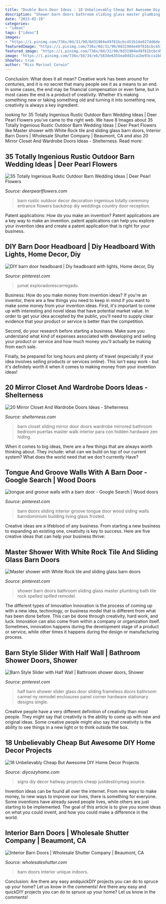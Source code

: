 ```yaml
---
title: "Double Barn Door Ideas : 18 Unbelievably Cheap But Awesome Diy Home Decor Projects"
description: "Shower barn doors bathroom sliding glass master plumbing bath tile rock spelled spilled remodel"
date: "2023-02-19"
categories:
- "ideas"
tags: ["ideas"]
images:
- "https://i.pinimg.com/736x/0d/31/90/0d31904e49f81bcbc451b14e927dd6de.jpg"
featuredImage: "https://i.pinimg.com/736x/0d/31/90/0d31904e49f81bcbc451b14e927dd6de.jpg"
featured_image: "https://i.pinimg.com/736x/0d/31/90/0d31904e49f81bcbc451b14e927dd6de.jpg"
image: "https://i.pinimg.com/736x/58/34/e6/5834e6355ea0dd2ca1be93cca1b8552c--interior-barn-doors-sliding-barn-doors.jpg"
ShowToc: true
author: "Miss Marisol Corwin"
---
```



Conclusion: What does it all mean?
Creative work has been around for centuries, and it is no secret that many people see it as a means to an end. In some cases, the end may be financial compensation or even fame, but in most cases the end is a product of creativity. Whether it’s making something new or taking something old and turning it into something new, creativity is always a key ingredient.

	

		
looking for 35 Totally Ingenious Rustic Outdoor Barn Wedding Ideas | Deer Pearl Flowers you've came to the right web. We have 8 Images about 35 Totally Ingenious Rustic Outdoor Barn Wedding Ideas | Deer Pearl Flowers like Master shower with White Rock tile and sliding glass barn doors, Interior Barn Doors | Wholesale Shutter Company | Beaumont, CA and also 20 Mirror Closet And Wardrobe Doors Ideas - Shelterness. Read more:
		
    
## 35 Totally Ingenious Rustic Outdoor Barn Wedding Ideas | Deer Pearl Flowers

<img loading=lazy src="http://www.deerpearlflowers.com/wp-content/uploads/2015/08/rustic-barn-wedding-decor-ideas.jpg" onerror="this.onerror=null;this.src='https://tse1.mm.bing.net/th?id=OIP.JxZxMxVA4nRLKy6-dJtbjAHaLH&amp;pid=15.1';" alt="35 Totally Ingenious Rustic Outdoor Barn Wedding Ideas | Deer Pearl Flowers">

_Source: deerpearlflowers.com_

>barn rustic outdoor decor decoration ingenious totally ceremony entrance flowers backdrop diy weddings country door reception. 

	

Patent applications: How do you make an invention?
Patent applications are a key way to make an invention. patent applications can help you explore your invention idea and create a patent application that is right for your business.

    
## DIY Barn Door Headboard | Diy Headboard With Lights, Home Decor, Diy

<img loading=lazy src="https://i.pinimg.com/736x/db/95/87/db95870ad9560d1ed854d72e7c37a456.jpg" onerror="this.onerror=null;this.src='https://tse1.mm.bing.net/th?id=OIP.cYhA5cXCe1UIwWGj4e4GlwHaJ3&amp;pid=15.1';" alt="DIY barn door headboard | Diy headboard with lights, Home decor, Diy">

_Source: pinterest.com_

>jumat exploradorescarregado. 

	

Business: How do you make money from invention ideas?
If you're an inventor, there are a few things you need to keep in mind if you want to make some money from your invention ideas. 
First, it's important to come up with interesting and novel ideas that have potential market value. In order to get your idea accepted by the public, you'll need to supply clear evidence that your product or service is better than the competition.

Second, do your research before starting a business. Make sure you understand what kind of expenses associated with developing and selling your product or service and how much money you'll actually be making from each sale.

Finally, be prepared for long hours and plenty of travel (especially if your idea involves selling products or services online). This isn't easy work - but it's definitely worth it when it comes to making money from your invention ideas!

    
## 20 Mirror Closet And Wardrobe Doors Ideas - Shelterness

<img loading=lazy src="https://i.shelterness.com/2017/03/04-sliding-barn-door-with-a-mirror-for-hiding-a-closet.jpg" onerror="this.onerror=null;this.src='https://tse3.mm.bing.net/th?id=OIP.-G4k1egoU3UCwbnfjXCPYQHaJ4&amp;pid=15.1';" alt="20 Mirror Closet And Wardrobe Doors Ideas - Shelterness">

_Source: shelterness.com_

>barn closet sliding mirror door doors wardrobe mirrored bathroom bedroom puertas master walk interior para con hidden hardware zen hiding. 

	

When it comes to big ideas, there are a few things that are always worth thinking about. They include: what can we build on top of our current system? What does the world need that we don't currently Have?

    
## Tongue And Groove Walls With A Barn Door - Google Search | Wood Doors

<img loading=lazy src="https://i.pinimg.com/736x/58/34/e6/5834e6355ea0dd2ca1be93cca1b8552c--interior-barn-doors-sliding-barn-doors.jpg" onerror="this.onerror=null;this.src='https://tse1.mm.bing.net/th?id=OIP.Xgwl5Gvquz6H2owJrna_YgHaJ4&amp;pid=15.1';" alt="tongue and groove walls with a barn door - Google Search | Wood doors">

_Source: pinterest.com_

>barn doors sliding interior groove tongue door wood siding walls barndominium building living glass frosted. 

	

Creative ideas are a lifeblood of any business. From starting a new business to expanding an existing one, creativity is key to success. Here are five creative ideas that can help your business thrive:

    
## Master Shower With White Rock Tile And Sliding Glass Barn Doors

<img loading=lazy src="https://i.pinimg.com/736x/ee/49/1b/ee491bf7baa02dbbc26496b885a2a676.jpg" onerror="this.onerror=null;this.src='https://tse3.mm.bing.net/th?id=OIP.8XInb_mQVcN1d9-EhK6_ywHaLH&amp;pid=15.1';" alt="Master shower with White Rock tile and sliding glass barn doors">

_Source: pinterest.com_

>shower barn doors bathroom sliding glass master plumbing bath tile rock spelled spilled remodel. 

	

The different types of Innovation
Innovation is the process of coming up with a new idea, technology, or business model that is different from what has been done before. This can be done through creativity, hard work, and luck. Innovation can also come from within a company or organization itself. Sometimes, innovation happens during the development stage of a product or service, while other times it happens during the design or manufacturing process.

    
## Barn Style Slider With Half Wall | Bathroom Shower Doors, Shower

<img loading=lazy src="https://i.pinimg.com/736x/0d/31/90/0d31904e49f81bcbc451b14e927dd6de.jpg" onerror="this.onerror=null;this.src='https://tse3.mm.bing.net/th?id=OIP.Vvu7lWrI5aLD-D4d5KG9yQHaJ3&amp;pid=15.1';" alt="Barn Style Slider with Half Wall | Bathroom shower doors, Shower">

_Source: pinterest.com_

>half barn shower slider glass door sliding frameless doors bathroom carmel ny remodel enclosures panel corner hardware stationary designs single. 

	

Creative people have a very different definition of creativity than most people. They might say that creativity is the ability to come up with new and original ideas. Some creative people might also say that creativity is the ability to see things in a new light or to think outside the box.

    
## 18 Unbelievably Cheap But Awesome DIY Home Decor Projects

<img loading=lazy src="https://diycozyhome.com/wp-content/uploads/2016/06/hallway-signs.jpg" onerror="this.onerror=null;this.src='https://tse3.mm.bing.net/th?id=OIP.WK8xketsEFEGkRZhZe0H6gHaLH&amp;pid=15.1';" alt="18 Unbelievably Cheap But Awesome DIY Home Decor Projects">

_Source: diycozyhome.com_

>signs diy decor hallway projects cheap justdestinymag source. 

	

Invention ideas can be found all over the internet. From new ways to make money, to new ways to improve our lives, there is something for everyone. Some inventions have already saved people lives, while others are just starting to be implemented. The goal of this article is to give you some ideas on what you could invent, and how you could make a difference in the world.

    
## Interior Barn Doors | Wholesale Shutter Company | Beaumont, CA

<img loading=lazy src="https://www.wholesaleshutter.com/wp-content/gallery/barn-doors/barn-doors-for-indoors.jpg.jpg" onerror="this.onerror=null;this.src='https://tse4.mm.bing.net/th?id=OIP.cgaaPwnPJ6inr5W8T36slgHaLH&amp;pid=15.1';" alt="Interior Barn Doors | Wholesale Shutter Company | Beaumont, CA">

_Source: wholesaleshutter.com_

>barn doors interior unique indoors. 

	

Conclusion: Are there any easy andquickDIY projects you can do to spruce up your home? Let us know in the comments!
Are there any easy and quickDIY projects you can do to spruce up your home? Let us know in the comments!

